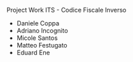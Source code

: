 Project Work ITS - Codice Fiscale Inverso
- Daniele Coppa
- Adriano Incognito
- Micole Santos
- Matteo Festugato
- Eduard Ene
